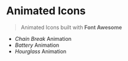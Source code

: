 # Animated Icons
>Animated Icons built with **Font Awesome**
* *Chain Break* Animation
* *Battery* Animation
* *Hourglass* Animation
